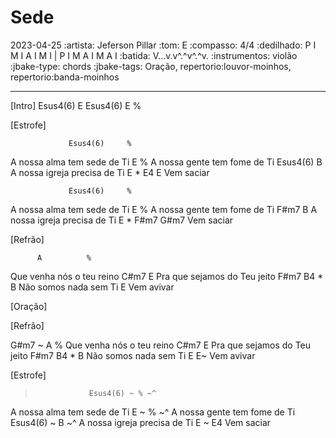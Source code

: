 # Sede
2023-04-25
:artista: Jeferson Pillar
:tom: E
:compasso: 4/4
:dedilhado: P I M I A I M I | P I M A I M A I
:batida: V...v.v^.^v^.^v.
:instrumentos: violão
:jbake-type: chords
:jbake-tags: Oração, repertorio:louvor-moinhos, repertorio:banda-moinhos

----
[Intro]
Esus4(6)  E  Esus4(6)  E      %

[Estrofe]

                 Esus4(6)     %
A nossa alma tem sede de Ti
                  E           %
A nossa gente tem fome de Ti
                  Esus4(6)    B
A nossa igreja precisa de Ti
        E   *   E4            E
Vem saciar

                 Esus4(6)     %
A nossa alma tem sede de Ti
                  E           %
A nossa gente tem fome de Ti
                  F#m7        B
A nossa igreja precisa de Ti
        E  *  F#m7  G#m7
Vem saciar


[Refrão]

          A          %
Que venha nós o teu reino
          C#m7          E
Pra que sejamos do Teu jeito
           F#m7       B4  *  B
Não somos nada sem Ti
       E
Vem avivar

[Oração]


[Refrão]

G#m7 ~
          A          %
Que venha nós o teu reino
          C#m7          E
Pra que sejamos do Teu jeito
           F#m7       B4  *  B
Não somos nada sem Ti
       E      E~
Vem avivar

[Estrofe]
>                 Esus4(6) ~ % ~^
A nossa alma tem sede de Ti
                  E ~         % ~^
A nossa gente tem fome de Ti
                  Esus4(6) ~  B ~^
A nossa igreja precisa de Ti
        E ~ E4
Vem saciar

```
